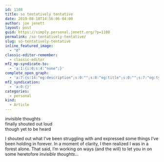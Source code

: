 ```yaml
---
id: 1108
title: so tentatively tentative
date: 2019-08-18T14:56:06-04:00
author: joe jenett
layout: post
guid: https://simply.personal.jenett.org/?p=1108
permalink: /so-tentatively-tentative/
slug: so-tentatively-tentative
inline_featured_image:
  - "0"
classic-editor-remember:
  - classic-editor
mf2_mp-syndicate-to:
  - 'a:1:{i:0;s:4:"none";}'
complete_open_graph:
  - 'a:7:{s:14:"og:description";s:0:"";s:8:"og:title";s:0:"";s:7:"og:type";s:0:"";s:12:"twitter:card";s:7:"summary";s:15:"twitter:creator";s:0:"";s:19:"twitter:description";s:0:"";s:8:"og:image";s:0:"";}'
mf2_syndication:
  - 'a:0:{}'
categories:
  - personal
kind:
  - Article
---
```

invisible thoughts  
finally shouted out loud  
though yet to be heard

I shouted out what I’ve been struggling with and expressed some things I’ve been holding in forever. In a moment of clarity, I then realized I was in a forest alone. That said, I’m working on ways (and the will) to let you in on some heretofore _invisible thoughts_...